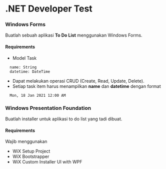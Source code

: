 # .NET Developer Test

### Windows Forms

Buatlah sebuah aplikasi **To Do List** menggunakan Windows Forms.

#### Requirements

- Model Task

```
  name: String
  datetime: DateTime
```

- Dapat melakukan operasi CRUD (Create, Read, Update, Delete).
- Setiap task item harus menampilkan **name** dan **datetime** dengan format

```
  Mon, 18 Jan 2021 12:00 AM
```

### Windows Presentation Foundation

Buatlah installer untuk aplikasi to do list yang tadi dibuat.

#### Requirements

Wajib menggunakan

- WiX Setup Project
- WiX Bootstrapper
- WiX Custom Installer UI with WPF
